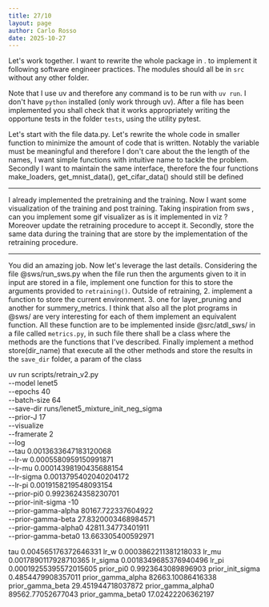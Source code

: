 ```yaml
---
title: 27/10
layout: page
author: Carlo Rosso
date: 2025-10-27
---
```


Let's work together.
I want to rewrite the whole package in . to implement it following software
engineer practices.
The modules should all be in `src` without any other folder.

Note that I use uv and therefore any command is to be run with `uv run`.
I don't have `python` installed (only work through uv).
After a file has been implemented you shall check that it works appropriately
writing the opportune tests in the folder `tests`, using the utility pytest.

Let's start with the file data.py. Let's rewrite the whole code in smaller
function to minimize the amount of code that is written. Notably the variable
must be meaningful and therefore I don't care about the the length of the
names, I want simple functions with intuitive name to tackle the problem.
Secondly I want to maintain the same interface, therefore the four functions
make_loaders, get_mnist_data(), get_cifar_data() should still be defined

---

I already implemented the pretraining and the training. Now I want some
visualization of the training and post training.
Taking inspiration from sws , can you implement some gif visualizer as is it
implemented in viz ? Moreover update the retraining procedure to accept it.
Secondly, store the same data during the training that are store by the
implementation of the retraining procedure.

---

You did an amazing job. Now let's leverage the last details. Considering the file @sws/run_sws.py when the file run then the arguments given to it in input are stored in a file, implement one function for this to store the arguments provided to `retraining()`. Outside of retraining, 2. implement a function to store the current environment. 3. one for layer_pruning and another for summery_metrics. I think that also all the plot programs in @sws/ are very interesting for each of them implement an equivalent function. All these function are to be implemented inside @src/atdl_sws/ in a file called `metrics.py`, in such file there shall be a class where the methods are the functions that I've described. Finally implement a method store(dir_name) that execute all the other methods and store the results in the `save_dir` folder, a param of the class



uv run scripts/retrain_v2.py \
    --model lenet5 \
    --epochs 40 \
    --batch-size 64 \
    --save-dir runs/lenet5_mixture_init_neg_sigma \
    --prior-J 17 \
    --visualize \
    --framerate 2 \
    --log \
    --tau 0.0013633647183120068 \
    --lr-w 0.0005580959150991871 \
    --lr-mu 0.00014398190435688154 \
    --lr-sigma 0.0013795402040204172 \
    --lr-pi 0.0019158219548093154 \
    --prior-pi0 0.9923624358230701 \
    --prior-init-sigma -10 \
    --prior-gamma-alpha 80167.722337604922 \
    --prior-gamma-beta 27.8320003468984571 \
    --prior-gamma-alpha0 42811.34773401911 \
    --prior-gamma-beta0 13.663305400592971


tau 0.004565176372646331
lr_w 0.0003862211381218033
lr_mu 0.0017890117928710365
lr_sigma 0.0018349685376940496
lr_pi 0.00019255395572015605
prior_pi0 0.9923643089896903
prior_init_sigma 0.4854479908357011
prior_gamma_alpha 82663.10086416338
prior_gamma_beta 29.451944718037872
prior_gamma_alpha0 89562.77052677043
prior_gamma_beta0 17.02422206362197
